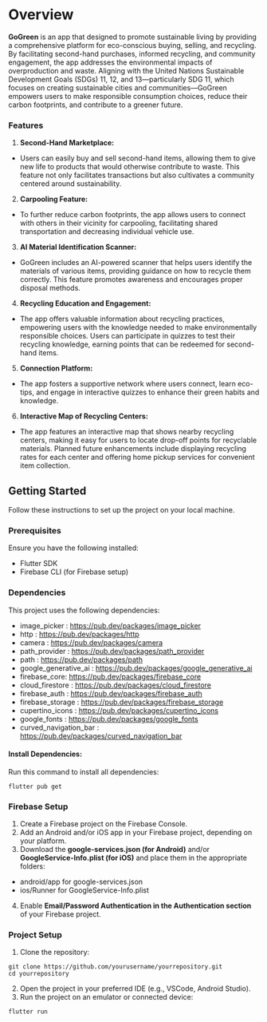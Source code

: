 # Overview
**GoGreen** is an app that designed to promote sustainable living by providing a comprehensive platform for eco-conscious buying, selling, and recycling. By facilitating second-hand purchases, informed recycling, and community engagement, the app addresses the environmental impacts of overproduction and waste. Aligning with the United Nations Sustainable Development Goals (SDGs) 11, 12, and 13—particularly SDG 11, which focuses on creating sustainable cities and communities—GoGreen empowers users to make responsible consumption choices, reduce their carbon footprints, and contribute to a greener future.

### Features
1. **Second-Hand Marketplace:**
* Users can easily buy and sell second-hand items, allowing them to give new life to products that would otherwise contribute to waste. This feature not only facilitates transactions but also cultivates a community centered around sustainability.
2. **Carpooling Feature:**
* To further reduce carbon footprints, the app allows users to connect with others in their vicinity for carpooling, facilitating shared transportation and decreasing individual vehicle use.
3. **AI Material Identification Scanner:**
* GoGreen includes an AI-powered scanner that helps users identify the materials of various items, providing guidance on how to recycle them correctly. This feature promotes awareness and encourages proper disposal methods.
4.  **Recycling Education and Engagement:** 
* The app offers valuable information about recycling practices, empowering users with the knowledge needed to make environmentally responsible choices. Users can participate in quizzes to test their recycling knowledge, earning points that can be redeemed for second-hand items.
5. **Connection Platform:**
* The app fosters a supportive network where users connect, learn eco-tips, and engage in interactive quizzes to enhance their green habits and knowledge.
6. **Interactive Map of Recycling Centers:**
* The app features an interactive map that shows nearby recycling centers, making it easy for users to locate drop-off points for recyclable materials. Planned future enhancements include displaying recycling rates for each center and offering home pickup services for convenient item collection.

## Getting Started
Follow these instructions to set up the project on your local machine.

### Prerequisites
Ensure you have the following installed:
  * Flutter SDK  
  * Firebase CLI (for Firebase setup)

### Dependencies
This project uses the following dependencies:
* image_picker : https://pub.dev/packages/image_picker 
* http : https://pub.dev/packages/http   
* camera : https://pub.dev/packages/camera   
* path_provider : https://pub.dev/packages/path_provider   
* path : https://pub.dev/packages/path  
* google_generative_ai : https://pub.dev/packages/google_generative_ai  
* firebase_core: https://pub.dev/packages/firebase_core  
* cloud_firestore : https://pub.dev/packages/cloud_firestore  
* firebase_auth : https://pub.dev/packages/firebase_auth  
* firebase_storage : https://pub.dev/packages/firebase_storage  
* cupertino_icons : https://pub.dev/packages/cupertino_icons  
* google_fonts : https://pub.dev/packages/google_fonts  
* curved_navigation_bar : https://pub.dev/packages/curved_navigation_bar

#### Install Dependencies:
Run this command to install all dependencies:   
```
flutter pub get
```
### Firebase Setup
1. Create a Firebase project on the Firebase Console.
2. Add an Android and/or iOS app in your Firebase project, depending on your platform.
3. Download the **google-services.json (for Android)** and/or **GoogleService-Info.plist (for iOS)** and place them in the appropriate folders:
* android/app for google-services.json
* ios/Runner for GoogleService-Info.plist
4. Enable **Email/Password Authentication in the Authentication section** of your Firebase project.

### Project Setup
1. Clone the repository:
```
git clone https://github.com/yourusername/yourrepository.git
cd yourrepository
```
2. Open the project in your preferred IDE (e.g., VSCode, Android Studio).
3. Run the project on an emulator or connected device:
```
flutter run
```
